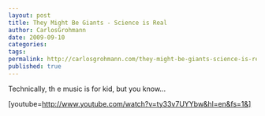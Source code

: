 ```yaml
---
layout: post
title: They Might Be Giants - Science is Real
author: CarlosGrohmann
date: 2009-09-10
categories: 
tags: 
permalink: http://carlosgrohmann.com/they-might-be-giants-science-is-real/
published: true
---
```



Technically, th e music is for kid, but you know...  

  

[youtube=http://www.youtube.com/watch?v=ty33v7UYYbw&hl=en&fs=1&]
